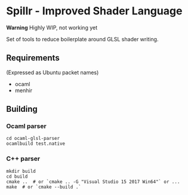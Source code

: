 Spillr - Improved Shader Language
=================================

**Warning** Highly WIP, not working yet

Set of tools to reduce boilerplate around GLSL shader writing.


Requirements
------------

(Expressed as Ubuntu packet names)

 * ocaml
 * menhir

Building
--------

### Ocaml parser

	cd ocaml-glsl-parser
	ocamlbuild test.native


### C++ parser

	mkdir build
	cd build
	cmake ..  # or `cmake .. -G "Visual Studio 15 2017 Win64"` or ...
	make  # or `cmake --build .`

